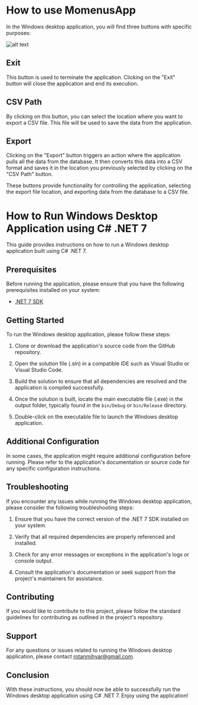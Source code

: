 # How to use MomenusApp

In the Windows desktop application, you will find three buttons with specific purposes:

![alt text](https://raw.githubusercontent.com/rotanmihyar/MomentusTechnologies-/main/Screenshot%202023-06-15%20153404.png)
## Exit
This button is used to terminate the application. Clicking on the "Exit" button will close the application and end its execution.

## CSV Path ##
By clicking on this button, you can select the location where you want to export a CSV file. This file will be used to save the data from the application.

## Export ##
Clicking on the "Export" button triggers an action where the application pulls all the data from the database. It then converts this data into a CSV format and saves it in the location you previously selected by clicking on the "CSV Path" button.

These buttons provide functionality for controlling the application, selecting the export file location, and exporting data from the database to a CSV file.


# How to Run Windows Desktop Application using C# .NET 7

This guide provides instructions on how to run a Windows desktop application built using C# .NET 7.

## Prerequisites
Before running the application, please ensure that you have the following prerequisites installed on your system:

- [.NET 7 SDK](https://dotnet.microsoft.com/download/dotnet/7.0)

## Getting Started
To run the Windows desktop application, please follow these steps:

1. Clone or download the application's source code from the GitHub repository.

2. Open the solution file (.sln) in a compatible IDE such as Visual Studio or Visual Studio Code.

3. Build the solution to ensure that all dependencies are resolved and the application is compiled successfully.

4. Once the solution is built, locate the main executable file (.exe) in the output folder, typically found in the `bin/Debug` or `bin/Release` directory.

5. Double-click on the executable file to launch the Windows desktop application.

## Additional Configuration
In some cases, the application might require additional configuration before running. Please refer to the application's documentation or source code for any specific configuration instructions.

## Troubleshooting
If you encounter any issues while running the Windows desktop application, please consider the following troubleshooting steps:

1. Ensure that you have the correct version of the .NET 7 SDK installed on your system.

2. Verify that all required dependencies are properly referenced and installed.

3. Check for any error messages or exceptions in the application's logs or console output.

4. Consult the application's documentation or seek support from the project's maintainers for assistance.

## Contributing
If you would like to contribute to this project, please follow the standard guidelines for contributing as outlined in the project's repository.


## Support
For any questions or issues related to running the Windows desktop application, please contact rotanmihyar@gmail.com.

## Conclusion
With these instructions, you should now be able to successfully run the Windows desktop application using C# .NET 7. Enjoy using the application!
